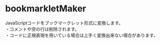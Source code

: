 # bookmarkletMaker  
JavaScriptコードをブックマークレット形式に変換します。  
・コメントや空の行は削除されます。  
・コードに正規表現を用いている場合は上手く変換出来ない場合があります。

